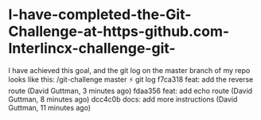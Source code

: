 # I-have-completed-the-Git-Challenge-at-https-github.com-Interlincx-challenge-git-
I have achieved this goal, and the git log on the master branch of my repo looks like this:  /git-challenge master ⚡ git log 
f7ca318 feat: add the reverse route (David Guttman, 3 minutes ago) 
fdaa356 feat: add echo route (David Guttman, 8 minutes ago) 
dcc4c0b docs: add more instructions (David Guttman, 11 minutes ago)
